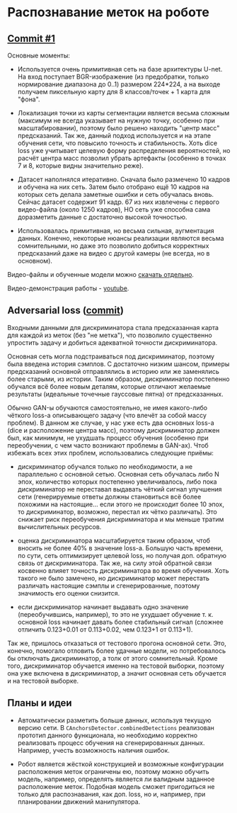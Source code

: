 # Распознавание меток на роботе

## [Commit #1](https://github.com/GreenWizard2015/feeding-robot/tree/1b2ec16fc4f90d8788800f3333e78b221a17cdda)

Основные моменты:

- Используется очень примитивная сеть на базе архитектуры U-net. На вход поступает BGR-изображение (из предобратки, только нормирование диапазона до 0..1) размером 224*224, а на выходе получаем пиксельную карту для 8 классов/точек + 1 карта для "фона".
  
- Локализация точки из карты сегментации является весьма сложным (максимум не всегда указывает на нужную точку, особенно при масштабировании), поэтому было решено находить "центр масс" предсказаний. Так же, данный подход используется и на этапе обучения сети, что повысило точность и стабильность. Хоть dice loss уже учитывает целевую форму распределения вероятностей, но расчёт центра масс позволил убрать артефакты (особенно в точках 7 и 8, которые видны значительно реже).

- Датасет наполнялся итеративно. Сначала было размечено 10 кадров и обучена на них сеть. Затем было отобрано ещё 10 кадров на которых сеть делала заметные ошибки и сеть обучалась вновь. Сейчас датасет содержит 91 кадр. 67 из них извлечены с первого видео-файла (около 1250 кадров), НО сеть уже способна сама доразметить данные с достаточно высокой точностью.

- Использовалась примитивная, но весьма сильная, аугментация данных. Конечно, некоторые нюансы реализации являются весьма сомнительными, но даже это позволило добиться корректных предсказаний даже на видео с другой камеры (не всегда, но в основном).

Видео-файлы и обученные модели можно [скачать отдельно](https://drive.google.com/file/d/1XMTd2z23sf3oe3hz0eZJf5uFK_LfDyfE/).

Видео-демонстрация работы - [youtube](https://youtu.be/qfuOcrQkL3o).

## Adversarial loss ([commit](https://github.com/GreenWizard2015/feeding-robot/tree/8351aa58ee9fe39e845e50393654861032b813b3))

Входными данными для дискриминатора стала предсказанная карта для каждой из меток (без "не метка"), что позволило существенно упростить задачу и добиться адекватной точности дискриминатора.

Основная сеть могла подстраиваться под дискриминатор, поэтому была введена история сэмплов. С достаточно низким шансом, примеры предсказаний основной отправлялись в историю или же заменялись более старыми, из истории. Таким образом, дискриминатор постепенно обучался всё более новым деталям, которые отличают желаемые результаты (идеальные точечные гауссовые пятна) от предсказанных.

Обычно GAN-ы обучаются самостоятельно, не имея какого-либо чёткого loss-a описывающего задачу (что влечёт за собой массу проблем). В данном же случае, у нас уже есть два основных loss-a (dice и расположение центра масс), поэтому дискриминатор должен был, как минимум, не ухудшать процесс обучения (особенно при переобучении, с чем часто возникают проблемы в GAN-ах). Чтоб избежать всех этих проблем, использовались следующие приёмы:

- дискриминатор обучался только по необходимости, а не параллельно с основной сетью. Основная сеть обучалась либо N эпох, количество которых постепенно увеличивалось, либо пока дискриминатор не переставал выдавать чёткий сигнал улучшения сети (генерируемые ответы должны становиться всё более похожими на настоящие... если этого не происходит более 10 эпох, то дискриминатор, возможно, перестал их чётко различать). Это снижает риск переобучения дискриминатора и мы меньше тратим вычислительных ресурсов.
  
- оценка дискриминатора масштабируется таким образом, чтоб вносить не более 40% в значение loss-a. Большую часть времени, по сути, сеть оптимизирует целевой loss, но получая доп. обратную связь от дискриминатора. Так же, на силу этой обратной связи косвенно влияет точность дискриминатора во время обучения. Хоть такого не было замечено, но дискриминатор может перестать различать настоящие сэмплы и сгенерированные, поэтому значимость его оценки снизится.
  
- если дискриминатор начинает выдавать одно значение (переобучившись, например), то это не ухудшает обучение т. к. основной loss начинает давать более стабильный сигнал (сложнее отличить 0.123+0.01 от 0.113+0.02, чем 0.123+1 от 0.113+1).

Так же, пришлось отказаться от тестового прогона основной сети. Это, конечно, помогало отловить более удачные модели, но потребовалось бы отключать дискриминатор, а толк от этого сомнительный. Кроме того, дискриминатор обучается именно на тестовой выборки, поэтому она уже включена в дискриминатор, а значит основная сеть обучается и на тестовой выборке.

## Планы и идеи

- Автоматически разметить больше данных, используя текущую версию сети. В `CAnchorsDetector.combinedDetections` реализован прототип данного функционала, но необходимо корректно реализовать процесс обучения на сгенерированных данных. Например, учесть возможность наличия ошибок.

- Робот является жёсткой конструкцией и возможные конфигурации расположения меток ограничены ею, поэтому можно обучить модель, например, определять является ли валидным заданное расположение меток. Подобная модель сможет пригодиться не только для распознавания, как доп. loss, но и, например, при планировании движений манипулятора.